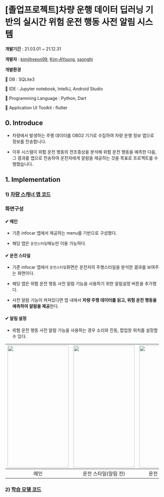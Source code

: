 # \[졸업프로젝트\]차량 운행 데이터 딥러닝 기반의 실시간 위험 운전 행동 사전 알림 시스템

**개발기간** : 21.03.01 ~ 21.12.31

**개발자** : [kimjihyeon99](https://github.com/kimjihyeon99), [Kim-AYoung](https://github.com/Kim-AYoung), [ssonghj](https://github.com/ssonghj)

**개발환경** 

📌 DB : SQLite3

📌 IDE : Jupyter notebook, IntelliJ, Android Studio

📌 Programming Language : Python, Dart

📌 Application UI Toolkit : flutter

## 0. Introduce

- 차량에서 발생하는 주행 데이터를 OBD2 기기로 수집하여 차량 운행 정보 앱으로 정보를 전송합니다.

- 이후 시스템이 위험 운전 행동의 전조증상을 분석해 위험 운전 행동을 예측한 다음, 그 결과를 앱으로 전송하여 운전자에게 알람을 제공하는 것을 목표로 프로젝트를 수행했습니다.



## 1. **Implementation**

### 1) [차량 스캐너 앱 코드](https://github.com/Kim-AYoung/infocar_safety/tree/master/FlutterCode)

### 화면구성

#### ✔ 메인

- 기존 infocar 앱에서 제공하는 menu를 기반으로 구성했다.

- 해당 앱은 `운전스타일`메뉴만 이용 가능하다.


#### ✔ 운전 스타일

- 기존 infocar 앱에서 `운전스타일`화면은 운전자의 주행스타일을 분석한 결과를 보여주는 화면이다.

- 해당 앱은 위험 운전 행동 사전 알람 기능을 사용하기 위한 알림설정 버튼을 추가했다. 

- 사전 알람 기능이 켜져있다면 앱 내에서 **차량 주행 데이터를 읽고, 위험 운전 행동을 예측하여 알람을 제공**한다. 


#### ✔ 알림 설정 

- 위험 운전 행동 사전 알람 기능을 사용하는 경우 소리와 진동, 팝업창 위치를 설정할 수 있다. 

|<img width="200" height="400" src="https://user-images.githubusercontent.com/57066971/140322985-f6479b2e-cb03-487f-96cf-f0a172685cbd.jpg">|<img width="200" height="400" src="https://user-images.githubusercontent.com/57066971/140323057-e4c3dacb-ccf6-49e3-b695-a5eec64cc7e9.jpg">|<img width="200" height="400" src="https://user-images.githubusercontent.com/57066971/140323070-3f78237b-8b96-4637-ac05-2bf30f800f2e.jpg">|<img width="200" height="400" src="https://user-images.githubusercontent.com/57066971/140323068-8b37dced-4b33-4031-b51c-9cc2d47e458f.jpg">|
|:------:|:------:|:------:|:------:|
|메인|운전 스타일(알림 전)|운전 스타일(알림 후)|알림 설정|

### 2) [학습 모델 코드](https://github.com/Kim-AYoung/infocar_safety/tree/master/Model%20Code)

